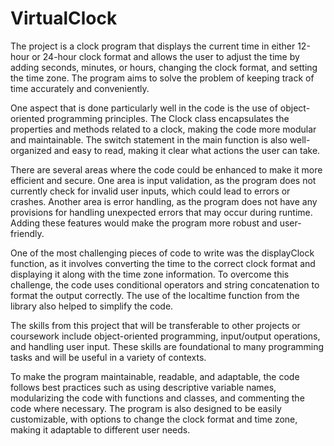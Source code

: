 # VirtualClock
The project is a clock program that displays the current time in either 12-hour or 24-hour clock format and allows the user to adjust the time by adding seconds, minutes, or hours, changing the clock format, and setting the time zone. The program aims to solve the problem of keeping track of time accurately and conveniently.

One aspect that is done particularly well in the code is the use of object-oriented programming principles. The Clock class encapsulates the properties and methods related to a clock, making the code more modular and maintainable. The switch statement in the main function is also well-organized and easy to read, making it clear what actions the user can take.

There are several areas where the code could be enhanced to make it more efficient and secure. One area is input validation, as the program does not currently check for invalid user inputs, which could lead to errors or crashes. Another area is error handling, as the program does not have any provisions for handling unexpected errors that may occur during runtime. Adding these features would make the program more robust and user-friendly.

One of the most challenging pieces of code to write was the displayClock function, as it involves converting the time to the correct clock format and displaying it along with the time zone information. To overcome this challenge, the code uses conditional operators and string concatenation to format the output correctly. The use of the localtime function from the <ctime> library also helped to simplify the code.

The skills from this project that will be transferable to other projects or coursework include object-oriented programming, input/output operations, and handling user input. These skills are foundational to many programming tasks and will be useful in a variety of contexts.

To make the program maintainable, readable, and adaptable, the code follows best practices such as using descriptive variable names, modularizing the code with functions and classes, and commenting the code where necessary. The program is also designed to be easily customizable, with options to change the clock format and time zone, making it adaptable to different user needs.
